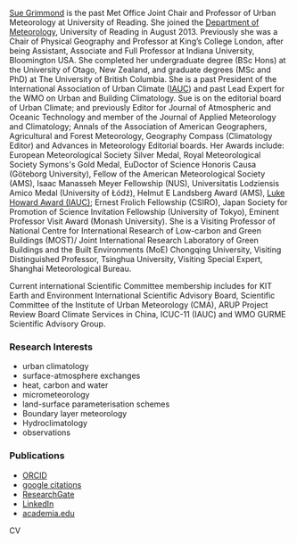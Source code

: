 [Sue Grimmond](http://www.met.reading.ac.uk/userpages/xv904931.php)  is the past Met Office Joint Chair and Professor of Urban Meteorology at University of Reading. She joined the [Department of Meteorology](http://www.met.reading.ac.uk/), University of Reading in August 2013. Previously she was a Chair of Physical Geography and Professor at King’s College London, after being Assistant, Associate and Full Professor at Indiana University, Bloomington USA. She completed her undergraduate degree (BSc Hons) at the University of Otago, New Zealand, and graduate degrees (MSc and PhD) at The University of British Columbia. She is a past President of the International Association of Urban Climate ([IAUC](http://www.urban-climate.org/)) and past Lead Expert for the WMO on Urban and Building Climatology. Sue is on the editorial board of Urban Climate; and previously Editor for Journal of Atmospheric and Oceanic Technology and member of the Journal of Applied Meteorology and Climatology; Annals of the Association of American Geographers, Agricultural and Forest Meteorology, Geography Compass (Climatology Editor) and Advances in Meteorology Editorial boards. Her Awards include: European Meteorological Society Silver Medal, Royal Meteorological Society Symons's Gold Medal, EuDoctor of Science Honoris Causa (Göteborg University), Fellow of the American Meteorological Society (AMS), Isaac Manasseh Meyer Fellowship (NUS), Universitatis Lodziensis Amico Medal (University of Łódź), Helmut E Landsberg Award (AMS),  [Luke Howard Award (IAUC)](http://www.urban-climate.org/); Ernest Frolich Fellowship (CSIRO), Japan Society for Promotion of Science Invitation Fellowship (University of Tokyo), Eminent Professor Visit Award (Monash University). She is a Visiting Professor of National Centre for International Research of Low-carbon and Green Buildings (MOST)/ Joint International Research Laboratory of Green Buildings and the Built Environments (MoE) Chongqing University, Visiting Distinguished Professor, Tsinghua University, Visiting Special Expert, Shanghai Meteorological Bureau.

Current international Scientific Committee membership includes for KIT Earth and Environment International Scientific Advisory Board, Scientific Committee of the Institute of Urban Meteorology (CMA), ARUP Project Review Board Climate Services in China, ICUC-11 (IAUC) and WMO GURME Scientific  Advisory Group.


### Research Interests

- urban climatology
- surface-atmosphere exchanges
- heat, carbon and water
- micrometeorology
- land-surface parameterisation schemes
- Boundary layer meteorology
- Hydroclimatology
- observations

### Publications
- [ORCID](http://orcid.org/0000-0002-3166-9415)
- [google citations](https://scholar.google.co.uk/citations?user=wlxFPjkAAAAJ&hl=en)
- [ResearchGate](http://www.researchgate.net/profile/C_Sue_Grimmond/)
- [LinkedIn](http://uk.linkedin.com/pub/sue-grimmond/2/4a5/185)
-  [academia.edu](http://kcl.academia.edu/SueGrimmond)

CV


